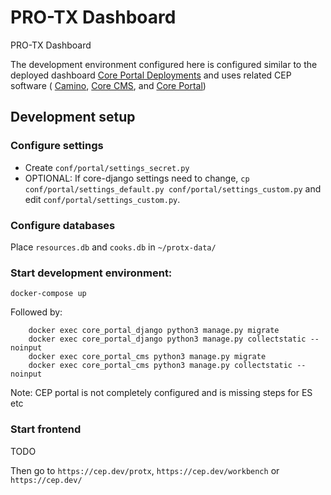 # PRO-TX Dashboard

PRO-TX Dashboard 

The development environment configured here is configured similar to the deployed dashboard [Core Portal Deployments](https://github.com/TACC/Core-Portal-Deployments) and uses related CEP software ( [Camino](https://github.com/TACC/Camino), [Core CMS](https://github.com/TACC/Core-CMS), and [Core Portal](https://github.com/TACC/Core-Portal))


## Development setup

### Configure settings

* Create `conf/portal/settings_secret.py`
* OPTIONAL: If core-django settings need to change, `cp conf/portal/settings_default.py conf/portal/settings_custom.py` and edit `conf/portal/settings_custom.py`.


### Configure databases

Place `resources.db` and `cooks.db` in `~/protx-data/`

### Start development environment:

`docker-compose up`

Followed by:
```
    docker exec core_portal_django python3 manage.py migrate
    docker exec core_portal_django python3 manage.py collectstatic --noinput
    docker exec core_portal_cms python3 manage.py migrate
    docker exec core_portal_cms python3 manage.py collectstatic --noinput
```
Note: CEP portal is not completely configured and is missing steps for ES etc

### Start frontend

TODO

Then go to `https://cep.dev/protx`, `https://cep.dev/workbench` or `https://cep.dev/`

